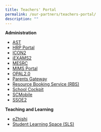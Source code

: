 ```yaml
---
title: Teachers' Portal
permalink: /our-partners/teachers-portal/
description: ""
---
```

<p><strong>Administration</strong></p>
<ul>
<li><a href="https://academyofsingaporeteachers.moe.edu.sg/" target="_blank" rel="noopener">AST</a></li>
<li><a href="https://www.hrp.gov.sg/hrp/#/" target="_blank" rel="noopener">HRP Portal</a></li>
<li><a href="http://workspace.google.com/dashboard" target="_blank" rel="noopener">ICON2</a></li>
<li><a href="https://iexams.seab.gov.sg/" target="_blank" rel="noopener">iEXAMS2</a></li>
<li><a href="https://www.mesrc.net/" target="_blank" rel="noopener">MESRC</a></li>
<li><a href="https://idp.mims.moe.gov.sg/nidp/saml2/sso" target="_blank" rel="noopener">MIMS Portal</a></li>
<li><a href="https://idm.opal2.moe.edu.sg/account/login?returnUrl=%2Fconnect%2Fauthorize%2Fcallback%3Fresponse_type%3Dcode%26client_id%3DOpal2WebApp%26state%3D-59cyhAwWGzgYY773pWg39HZoKdwl6xuWryS_Szpz8b02%26redirect_uri%3Dhttps%253A%252F%252Fwww.opal2.moe.edu.sg%252Fapp%252Findex.html%26scope%3Droles%2520profile%2520cxprofile%2520openid%2520cxDomainInternalApi%26code_challenge%3D8i6xA7ZQEjK03FHJufBShIe1ta0hVfOKnMoDe_YVMS0%26code_challenge_method%3DS256%26nonce%3D-59cyhAwWGzgYY773pWg39HZoKdwl6xuWryS_Szpz8b02" target="_blank" rel="noopener">OPAL2.0</a></li>
<li><a href="https://pg.moe.edu.sg/" target="_blank" rel="noopener">Parents Gateway</a></li>
<li><a href="https://rbs.avero-tech.com/" target="_blank" rel="noopener">Resource Booking Service (RBS)</a></li>
<li><a href="https://idp.mims.moe.gov.sg/nidp/saml2/sso?SAMLRequest=fZHLbsIwEEV%2FJZo9eZhCEgsH0SJUJKoiCF10Z4Ihpomdepyon980AQm6YOnxPfO4dzL9KQunEQalVgwC1wdHqEwfpDox2KWLQQTTZIK8LEhFZ7XN1UZ81wKt04IKaf%2FDoDaKao4SqeKlQGozup29rShxfVoZbXWmC3BmiMLYdtSLVliXwmyFaWQmdpsVg9zaCqnnYZZrXWQ6%2B6qkdUst3JNuXDx5f7M8RA3OvF1AKm67pa%2BcPFRuKUu8RVRb7DjSgwttMtGdwcCaWoCznDPgZBicgjwajQJyPoSHURSGR3KOeRxH%2B6dzK8I1R5SNYHDkBf5hiLVYKrRcWQbEJ2TghwMyTsmQ%2BjENInc4Hn%2BCs77c%2FixV7%2Bkjo%2Fa9COlrmq4H6%2FdtCs7HNZtWAJckaDfd3EbwuDG%2F%2Bg7JP3fv%2FZp4t%2F2Ty%2FM%2B%2BOQX&amp;RelayState=https%3A%2F%2Fschoolcockpit.moe.gov.sg%2FCP%2Fscapp%2Fsecurity&amp;SigAlg=http%3A%2F%2Fwww.w3.org%2F2001%2F04%2Fxmldsig-more%23rsa-sha256&amp;Signature=AsianEjmtmuS4%2BwQiyuxYE4Gaxp7FBXgwFp2T%2BErm1zBMTHxlfZ6KlskcDLlQKx1eEbSIENrb6sGFsd15lzzjwHrG0uIEu5V73c4avQmdTL0%2B2QuYSvZrgU1x18d1Nf0VCCKH9%2F6lz5BEmjhfZV0Y0k8k%2FKUsXH64BqnuaAPeR9u1ZF%2FETJyH%2BTVOm%2BBKLhfHK1cREsBcxn%2Fr69JZpuchrbtvkZVwp1c8h71lgE%2BX1ZtDPpzf6VZ%2BLJQPB308ZmiKW8c6eiUYsC6J5Jr%2BuO6NMa7lsYWox8uLqIgxJwQj4PwpD9idxrscGXWCZqElw0VbzZ6l7LpjM14%2BJIJt2FtEsuDhNpLDneFp5hK27lXNqEj7huvQAowB1gJ4Rkvcyraw7SGBUnKUqFjggFZ0bcmmid2TkQYZoKx0dDjdt1hciHGVFy2kL61RR03PiAG5alyWDpXmjkKSIdoc6D2m2toGxKMLWzw53bdeL0BqJZT%2FedVkkYGJlRlMioBqtA%2FaQpjLDfP%2FSl1k3yWIBv3GK0NFlc%2BzNtX%2FWwdS2pOi2RZQSQm6Y6c62XcsHfl1Yy8NKpcXbfcX13Yd%2FqRad2So74IvSL5%2BxBxCjOxs7M1f13fW9v1JogAaVcs6hGb%2BN3I94HmYwBHNPi9NzTVMFJLgblLBQcRObEG8YXLmp6PYx%2BUEsM%3D" target="_blank" rel="noopener">School Cockpit</a></li>
<li><a href="https://scmobile.moe.edu.sg/login" target="_blank" rel="noopener">SCMobile</a></li>
<li><a href="https://adfs.schools.moe.edu.sg/adfs/ls/?SAMLRequest=jVJbT8IwFP4rS9%2FZuoZLaBgJQowkiAtMH3yr7Rk06drZ06H%2Be8fEgA8QX0%2B%2F2zlfJygqw2o%2Ba8LebuC9AQzRZ2Us8p%2BXjDTecidQI7eiAuRB8u3sccVZTHntXXDSGRLNEMEH7ezcWWwq8FvwBy3hebPKyD6EGnmSIDpgceUgBtXEuEusONRiB7FyJFq01tqKo8aZIVSJMcq9cwYvicd5YjAh0b3zErr4GSmFQSDRcpGR7XouhoM%2BE%2BMhZapU5Xg0YopKMUohHcvBCGgLxFwg6gOcqYgNLC0GYUNGGGW0R%2Fs9Rgs65oOU92lM0%2F4rifLT4nfaKm13t6%2F09gNC%2FlAUeS9%2F2hadwEEr8OsW%2Fc8DvYDH7jitJplOun54F9hfVnY7i%2FjtiUyvmU6SS%2BmTUc2PSZeL3Bktv6KZMe5j7kGENn3wDXRFVCJcd0%2FjtJto1Ss7KG8s1iB1qUGRZHqy%2FfsXp98%3D&amp;RelayState=https%3A%2F%2Fssoe2.moe.edu.sg%2Fsaml_redirector.do%3Fsysparm_nostack%3Dtrue%26sysparm_uri%3D%252Fnav_to.do%253Furi%253D%25252F%25252F" target="_blank" rel="noopener">SSOE2</a></li>
</ul>
<p><strong>Teaching and Learning</strong></p>
<ul>
<li><a href="https://www.ezhishi.net/Contents/" target="_blank" rel="noopener">eZhishi</a></li>
<li><a href="https://vle.learning.moe.edu.sg/login" target="_blank" rel="noopener">Student Learning Space (SLS)</a></li>
</ul>